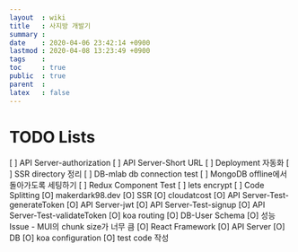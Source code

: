 ```yaml
---
layout  : wiki
title   : 사지방 개발기
summary : 
date    : 2020-04-06 23:42:14 +0900
lastmod : 2020-04-08 13:23:49 +0900
tags    : 
toc     : true
public  : true
parent  : 
latex   : false
---
```


# TODO Lists
[ ] API Server-authorization
[ ] API Server-Short URL
[ ] Deployment 자동화
[ ] SSR directory 정리
[ ] DB-mlab db connection test
[ ] MongoDB offline에서 돌아가도록 세팅하기
[ ] Redux Component Test
[ ] lets encrypt
[ ] Code Splitting
[O] makerdark98.dev
[O] SSR
[O] cloudatcost
[O] API Server-Test-generateToken
[O] API Server-jwt
[O] API Server-Test-signup
[O] API Server-Test-validateToken
[O] koa routing
[O] DB-User Schema
[O] 성능 Issue - MUI의 chunk size가 너무 큼
[O] React Framework
[O] API Server
[O] DB
[O] koa configuration
[O] test code 작성
